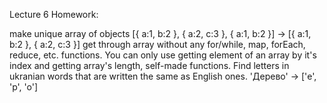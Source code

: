 Lecture 6 Homework:

make unique array of objects [{ a:1, b:2 }, { a:2, c:3 }, { a:1, b:2 }] -> [{ a:1, b:2 }, { a:2, c:3 }]
get through array without any for/while, map, forEach, reduce, etc. functions. You can only use getting element of an array by it's index and getting array's length, self-made functions.
Find letters in ukranian words that are written the same as English ones. 'Дерево' -> ['e', 'p', 'o']